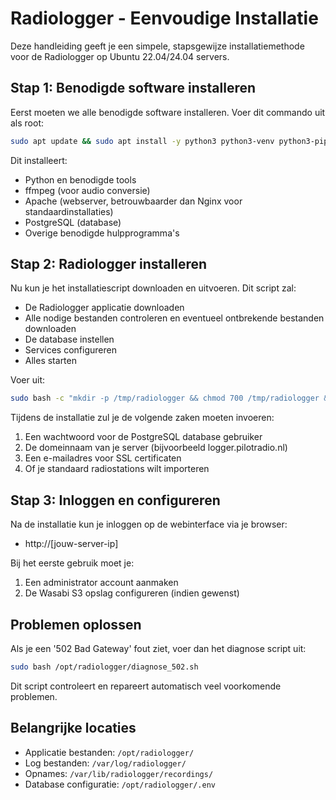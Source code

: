 # Radiologger - Eenvoudige Installatie

Deze handleiding geeft je een simpele, stapsgewijze installatiemethode voor de Radiologger op Ubuntu 22.04/24.04 servers.

## Stap 1: Benodigde software installeren

Eerst moeten we alle benodigde software installeren. Voer dit commando uit als root:

```bash
sudo apt update && sudo apt install -y python3 python3-venv python3-pip ffmpeg apache2 libapache2-mod-proxy-html libapache2-mod-wsgi-py3 postgresql postgresql-contrib git curl wget build-essential libpq-dev
```

Dit installeert:
- Python en benodigde tools
- ffmpeg (voor audio conversie)
- Apache (webserver, betrouwbaarder dan Nginx voor standaardinstallaties)
- PostgreSQL (database)
- Overige benodigde hulpprogramma's

## Stap 2: Radiologger installeren

Nu kun je het installatiescript downloaden en uitvoeren. Dit script zal:
- De Radiologger applicatie downloaden
- Alle nodige bestanden controleren en eventueel ontbrekende bestanden downloaden
- De database instellen
- Services configureren
- Alles starten

Voer uit:

```bash
sudo bash -c "mkdir -p /tmp/radiologger && chmod 700 /tmp/radiologger && cd /tmp/radiologger && wget -O install.sh https://raw.githubusercontent.com/sandersmale/logger/main/install.sh && chmod 700 install.sh && bash install.sh"
```

Tijdens de installatie zul je de volgende zaken moeten invoeren:
1. Een wachtwoord voor de PostgreSQL database gebruiker
2. De domeinnaam van je server (bijvoorbeeld logger.pilotradio.nl)
3. Een e-mailadres voor SSL certificaten
4. Of je standaard radiostations wilt importeren

## Stap 3: Inloggen en configureren

Na de installatie kun je inloggen op de webinterface via je browser:
- http://[jouw-server-ip]

Bij het eerste gebruik moet je:
1. Een administrator account aanmaken
2. De Wasabi S3 opslag configureren (indien gewenst)

## Problemen oplossen

Als je een '502 Bad Gateway' fout ziet, voer dan het diagnose script uit:

```bash
sudo bash /opt/radiologger/diagnose_502.sh
```

Dit script controleert en repareert automatisch veel voorkomende problemen.

## Belangrijke locaties

- Applicatie bestanden: `/opt/radiologger/`
- Log bestanden: `/var/log/radiologger/`
- Opnames: `/var/lib/radiologger/recordings/`
- Database configuratie: `/opt/radiologger/.env`